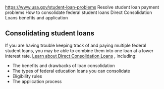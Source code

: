 

https://www.usa.gov/student-loan-problems
Resolve student loan payment problems
How to consolidate federal student loans
Direct Consolidation Loans benefits and application

Consolidating student loans
---------------------------

If you are having trouble keeping track of and paying multiple federal student loans, you may be able to combine them into one loan at a lower interest rate.
[Learn about Direct Consolidation Loans](https://studentaid.gov/manage-loans/consolidation)
, including:

* The benefits and drawbacks of loan consolidation
* The types of federal education loans you can consolidate
* Eligibility rules
* The application process
